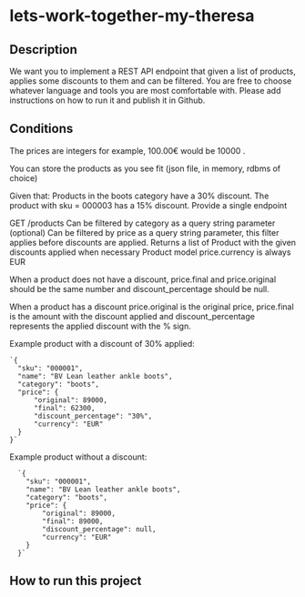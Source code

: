 # lets-work-together-my-theresa

## Description
We want you to implement a REST API endpoint that given a list of products, applies some
discounts to them and can be filtered.
You are free to choose whatever language and tools you are most comfortable with.
Please add instructions on how to run it and publish it in Github.

## Conditions 

  The prices are integers for example, 100.00€ would be 10000 .
  
  You can store the products as you see fit (json file, in memory, rdbms of choice)
  
  Given that:
   Products in the boots category have a 30% discount.
   The product with sku = 000003 has a 15% discount.
   Provide a single endpoint
  
  GET /products
   Can be filtered by category as a query string parameter
   (optional) Can be filtered by price as a query string parameter, this filter applies
   before discounts are applied.
   Returns a list of Product with the given discounts applied when necessary
   Product model
   price.currency is always EUR
  
  When a product does not have a discount, price.final and price.original should be the same number and discount_percentage should be null.
  
  When a product has a discount price.original is the original price, price.final is the amount with the discount applied and discount_percentage represents the
  applied discount with the % sign.
  
  Example product with a discount of 30% applied: 
  
    `{
      "sku": "000001",
      "name": "BV Lean leather ankle boots",
      "category": "boots",
      "price": {
          "original": 89000,
          "final": 62300,
          "discount_percentage": "30%",
          "currency": "EUR"
      }
    }`
  
  Example product without a discount:
  
      `{
        "sku": "000001",
        "name": "BV Lean leather ankle boots",
        "category": "boots",
        "price": {
            "original": 89000,
            "final": 89000,
            "discount_percentage": null,
            "currency": "EUR"
        }
      }`
      
## How to run this project 

      
      